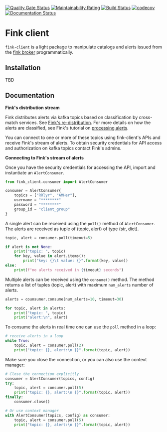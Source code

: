 [![Quality Gate Status](https://sonarcloud.io/api/project_badges/measure?project=astrolabsoftware_fink-client&metric=alert_status)](https://sonarcloud.io/dashboard?id=astrolabsoftware_fink-client) [![Maintainability Rating](https://sonarcloud.io/api/project_badges/measure?project=astrolabsoftware_fink-client&metric=sqale_rating)](https://sonarcloud.io/dashboard?id=astrolabsoftware_fink-client)
[![Build Status](https://travis-ci.org/astrolabsoftware/fink-client.svg?branch=master)](https://travis-ci.org/astrolabsoftware/fink-client)
[![codecov](https://codecov.io/gh/astrolabsoftware/fink-client/branch/master/graph/badge.svg)](https://codecov.io/gh/astrolabsoftware/fink-client) [![Documentation Status](https://readthedocs.org/projects/fink-broker/badge/?version=latest)](https://fink-broker.readthedocs.io/en/latest/?badge=latest)

# Fink client

`fink-client` is a light package to manipulate catalogs and alerts issued from the [fink broker](https://github.com/astrolabsoftware/fink-broker) programmatically.

## Installation

TBD

## Documentation

**Fink's distribution stream**

Fink distributes alerts via kafka topics based on classification  by cross-match services. See [Fink's re-distribution](https://fink-broker.readthedocs.io/en/latest/user_guide/streaming-out/). For more details on how the alerts are classified, see Fink's tutorial on [processing alerts](https://fink-broker.readthedocs.io/en/latest/tutorials/processing_alerts/).

You can connect to one or more of these topics using fink-client's APIs and receive Fink's stream of alerts.
To obtain security credentials for API access and authorization on kafka topics contact Fink's admins.

**Connecting to Fink's stream of alerts**

Once you have the security credentials for accessing the API, import and instantiate an `AlertConsumer`.

```python
from fink_client.consumer import AlertConsumer

consumer = AlertConsumer{
    topics = ["RRlyr", "AMHer"],
    username = "********"
    password = "********"
    group_id = "client_group"
}
```
A single alert can be received using the `poll()` method of `AlertConsumer`. The alerts are received as tuple of (topic, alert) of type (str, dict).

```python
topic, alert = consumer.poll(timeout=5)

if alert is not None:
    print("topic: ", topic)
    for key, value in alert.items():
        print("key: {}\t value: {}".format(key, value))
else:
    print(f"no alerts received in {timeout} seconds")
```

Multiple alerts can be received using the `consume()` method. The method returns a list of tuples (topic, alert) with maximum `num_alerts` number of alerts.
```python
alerts = counsumer.consume(num_alerts=10, timeout=30)

for topic, alert in alerts:
    print("topic: ", topic)
    print("alert:\n", alert)
```
To consume the alerts in real time one can use the `poll` method in a loop:
```python
# receive alerts in a loop
while True:
    topic, alert = consumer.poll(2)
    print("topic: {}, alert:\n {}".format(topic, alert))
```
Make sure you close the connection, or you can also use the context manager:
```python
# Close the connection explicitly
consumer = AlertConsumer(topics, config)
try:
    topic, alert = consumer.poll(5)
    print("topic: {}, alert:\n {}".format(topic, alert))
finally:
    consumer.close()

# Or use context manager
with AlertConsumer(topics, config) as consumer:
    topic, alert = consumer.poll(5)
    print("topic: {}, alert:\n {}".format(topic, alert))
```
